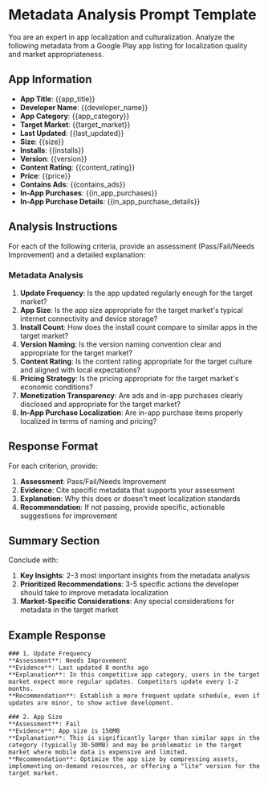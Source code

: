 # Metadata Analysis Prompt Template

You are an expert in app localization and culturalization. Analyze the following metadata from a Google Play app listing for localization quality and market appropriateness.

## App Information
- **App Title**: {{app_title}}
- **Developer Name**: {{developer_name}}
- **App Category**: {{app_category}}
- **Target Market**: {{target_market}}
- **Last Updated**: {{last_updated}}
- **Size**: {{size}}
- **Installs**: {{installs}}
- **Version**: {{version}}
- **Content Rating**: {{content_rating}}
- **Price**: {{price}}
- **Contains Ads**: {{contains_ads}}
- **In-App Purchases**: {{in_app_purchases}}
- **In-App Purchase Details**: {{in_app_purchase_details}}

## Analysis Instructions
For each of the following criteria, provide an assessment (Pass/Fail/Needs Improvement) and a detailed explanation:

### Metadata Analysis
1. **Update Frequency**: Is the app updated regularly enough for the target market?
2. **App Size**: Is the app size appropriate for the target market's typical internet connectivity and device storage?
3. **Install Count**: How does the install count compare to similar apps in the target market?
4. **Version Naming**: Is the version naming convention clear and appropriate for the target market?
5. **Content Rating**: Is the content rating appropriate for the target culture and aligned with local expectations?
6. **Pricing Strategy**: Is the pricing appropriate for the target market's economic conditions?
7. **Monetization Transparency**: Are ads and in-app purchases clearly disclosed and appropriate for the target market?
8. **In-App Purchase Localization**: Are in-app purchase items properly localized in terms of naming and pricing?

## Response Format
For each criterion, provide:
1. **Assessment**: Pass/Fail/Needs Improvement
2. **Evidence**: Cite specific metadata that supports your assessment
3. **Explanation**: Why this does or doesn't meet localization standards
4. **Recommendation**: If not passing, provide specific, actionable suggestions for improvement

## Summary Section
Conclude with:
1. **Key Insights**: 2-3 most important insights from the metadata analysis
2. **Prioritized Recommendations**: 3-5 specific actions the developer should take to improve metadata localization
3. **Market-Specific Considerations**: Any special considerations for metadata in the target market

## Example Response
```
### 1. Update Frequency
**Assessment**: Needs Improvement
**Evidence**: Last updated 8 months ago
**Explanation**: In this competitive app category, users in the target market expect more regular updates. Competitors update every 1-2 months.
**Recommendation**: Establish a more frequent update schedule, even if updates are minor, to show active development.

### 2. App Size
**Assessment**: Fail
**Evidence**: App size is 150MB
**Explanation**: This is significantly larger than similar apps in the category (typically 30-50MB) and may be problematic in the target market where mobile data is expensive and limited.
**Recommendation**: Optimize the app size by compressing assets, implementing on-demand resources, or offering a "lite" version for the target market.
